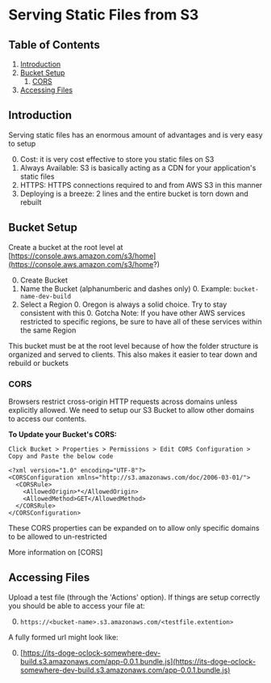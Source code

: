 # Serving Static Files from S3

## Table of Contents
1. [Introduction](#introduction)
1. [Bucket Setup](#bucket-setup)
	1. 	[CORS](#cors)
1. 	[Accessing Files](#access)

## <a name="introduction"></a> Introduction
Serving static files has an enormous amount of advantages and is very easy to setup

0. Cost: it is very cost effective to store you static files on S3
1. Always Available: S3 is basically acting as a CDN for your application's static files
2. HTTPS: HTTPS connections required to and from AWS S3 in this manner
3. Deploying is a breeze: 2 lines and the entire bucket is torn down and rebuilt

## <a name="bucket-setup"></a> Bucket Setup
Create a bucket at the root level at [https://console.aws.amazon.com/s3/home](https://console.aws.amazon.com/s3/home?)

0. Create Bucket
0. Name the Bucket (alphanumberic and dashes only)
	0. Example: `bucket-name-dev-build`
0. Select a Region
	0. Oregon is always a solid choice.  Try to stay consistent with this
	0. Gotcha Note: If you have other AWS services restricted to specific regions, be sure to have all of these services within the same Region


This bucket must be at the root level because of how the folder structure is organized and served to clients.  This also makes it easier to tear down and rebuild or buckets

### <a name="cors"></a> CORS
Browsers restrict cross-origin HTTP requests across domains unless explicitly allowed.  We need to setup our S3 Bucket to allow other domains to access our contents.

**To Update your Bucket's CORS:**

`Click Bucket > Properties > Permissions > Edit CORS Configuration > Copy and Paste the below code`

~~~~
<?xml version="1.0" encoding="UTF-8"?>
<CORSConfiguration xmlns="http://s3.amazonaws.com/doc/2006-03-01/">
  <CORSRule>
    <AllowedOrigin>*</AllowedOrigin>
    <AllowedMethod>GET</AllowedMethod>
  </CORSRule>
</CORSConfiguration>
~~~~

These CORS properties can be expanded on to allow only specific domains to be allowed to un-restricted


More information on [CORS]


## <a name="access"></a> Accessing Files
Upload a test file (through the 'Actions' option).  If things are setup correctly you should be able to access your file at:

0. `https://<bucket-name>.s3.amazonaws.com/<testfile.extention>`

A fully formed url might look like:

0. [https://its-doge-oclock-somewhere-dev-build.s3.amazonaws.com/app-0.0.1.bundle.js](https://its-doge-oclock-somewhere-dev-build.s3.amazonaws.com/app-0.0.1.bundle.js)
